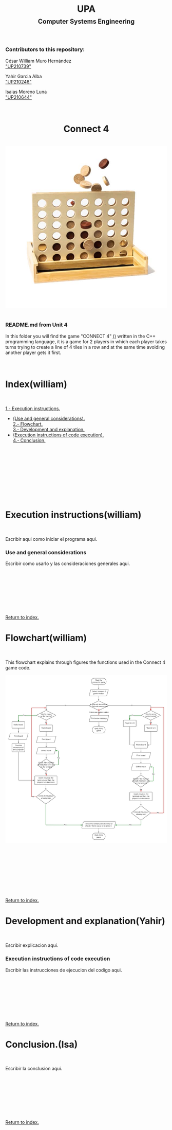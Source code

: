 <h1 align=center>
UPA<br><sup><sub>Computer Systems Engineering</sub></sup>
</h1>
<br>

### Contributors to this repository:
César William Muro Hernández<br>["UP210739"](https://github.com/UP210739)
<br>

Yahir Garcia Alba<br>["UP210246"](https://github.com/UP210246)
<br>

Isaias Moreno Luna<br>["UP210644"](https://github.com/UP210644)
<br>
<br>
<br>

# 
<h1 align=center>
Connect 4
</h1>
<br>

<div align ="center">
<img src="/Image/C4.jpg"/>
</div>
<br>

### README.md from Unit 4
In this folder you will find the game "CONNECT 4" [()]() written in the C++ programming language, it is a game for 2 players in which each player takes turns trying to create a line of 4 tiles in a row and at the same time avoiding another player gets it first.
<br>
<br>
<br>

# 
# Index(william)
<br>

[1.- Execution instructions.]()
   - [(Use and general considerations).]()<br>
[2.- Flowchart.]()<br>
[3.- Development and explanation.]()
   - [(Execution instructions of code execution).]()<br>
[4.- Conclusion.]()
<br>
<br>
<br>
<br>
<br>
<br>
<br>
<br>
<br>

# 
# Execution instructions(william)
<br>

Escribir aqui como iniciar el programa aqui.
<br>

### Use and general considerations
Escribir como usarlo y las consideraciones generales aqui.
<br>
<br>
<br>
<br>
<br>
<br>
<br>
<br>
<br>

[Return to index.]()
# 
# Flowchart(william)
<br>

This flowchart explains through figures the functions used in the Connect 4 game code.
<br>

<div align ="center">
<img src="/Image/C4F.jpg"/>
</div>
<br>
<br>
<br>
<br>
<br>
<br>
<br>
<br>
<br>

[Return to index.]()
# 
# Development and explanation(Yahir)
<br>

Escribir explicacion aqui.
<br>

### Execution instructions of code execution
Escribir las instrucciones de ejecucion del codigo aqui.
<br>
<br>
<br>
<br>
<br>
<br>
<br>
<br>
<br>

[Return to index.]()
# 
# Conclusion.(Isa)
<br>

Escribir la conclusion aqui.
<br>
<br>
<br>
<br>
<br>
<br>
<br>
<br>
<br>

[Return to index.]()